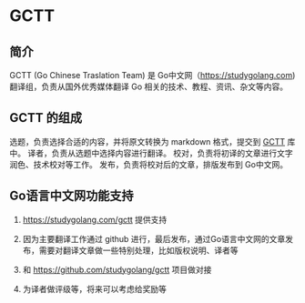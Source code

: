 # GCTT

## 简介

GCTT (Go Chinese Traslation Team) 是 Go中文网（https://studygolang.com) 翻译组，负责从国外优秀媒体翻译 Go 相关的技术、教程、资讯、杂文等内容。

## GCTT 的组成

选题，负责选择合适的内容，并将原文转换为 markdown 格式，提交到 [GCTT](https://github.com/studygolang/gctt) 库中。
译者，负责从选题中选择内容进行翻译。
校对，负责将初译的文章进行文字润色、技术校对等工作。
发布，负责将校对后的文章，排版发布到 Go中文网。

## Go语言中文网功能支持

1. https://studygolang.com/gctt 提供支持

2. 因为主要翻译工作通过 github 进行，最后发布，通过Go语言中文网的文章发布，需要对翻译文章做一些特别处理，比如版权说明、译者等

3. 和 https://github.com/studygolang/gctt 项目做对接

4. 为译者做评级等，将来可以考虑给奖励等